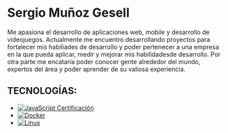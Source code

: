# Sergio Muñoz Gesell

Me apasiona el desarrollo de aplicaciones web, mobile y desarrollo de videojuegos. Actualmente me encuentro desarrollando proyectos para fortalecer mis habiliades de desarrollo y poder pertenecer a una empresa en la que pueda aplicar, medir y mejorar mis habilidadesde desarrollo. Por otra parte me encataría poder conocer gente alrededor del mundo, expertos del área y poder aprender de su valiosa experiencia. 


## TECNOLOGÍAS:
<ul>
    <li>
      <a href="https://academia.holamundo.io/certificates/a1bqxglfyr" target="_blank">
        <img src="https://img.shields.io/badge/-JavaScript-black?style=flat-square&logo=javascript" alt="JavaScript Certificación"/>
      </a>
    </li>
    <li>
        <a  href="http://academia.holamundo.io/certificates/gqof8980gk">
            <img src="https://img.shields.io/badge/-Docker-black?style=flat-square&logo=docker" alt="Docker"/>
        </a>
    </li>
    <li>
        <a href="https://academia.holamundo.io/certificates/itntm0qbm0">
            <img src="https://img.shields.io/badge/-Linux-black?style=flat-square&logo=linux" alt="Linux"/>
        </a>
    </li>
</ul>




